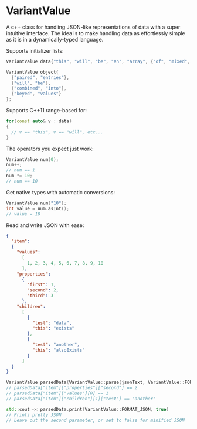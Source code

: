 # VariantValue
A c++ class for handling JSON-like representations of data with a super intuitive interface.
The idea is to make handling data as effortlessly simple as it is in a dynamically-typed language.

Supports initializer lists:
```c++
VariantValue data{"this", "will", "be", "an", "array", {"of", "mixed", "items"}, 123, 24.7}};

VariantValue object{
  {"paired", "entries"},
  {"will", "be"},
  {"combined", "into"},
  {"keyed", "values"}
};
```

Supports C++11 range-based for:
```c++
for(const auto& v : data)
{
  // v == "this", v == "will", etc...
}
```

The operators you expect just work:
```c++
VariantValue num(0);
num++;
// num == 1
num *= 10;
// num == 10
```

Get native types with automatic conversions:
```c++
VariantValue num("10");
int value = num.asInt();
// value = 10
```

Read and write JSON with ease:
```json
{
  "item":
  {
    "values":
      [
        1, 2, 3, 4, 5, 6, 7, 8, 9, 10
      ],
    "properties":
      {
        "first": 1,
        "second": 2,
        "third": 3
      },
    "children":
      [
        {
          "test": "data",
          "this": "exists"
        },
        {
          "test": "another",
          "this": "alsoExists"
        }
      ]
  }
}
```
```c++
VariantValue parsedData(VariantValue::parse(jsonText, VariantValue::FORMAT_JSON));
// parsedData["item"]["properties"]["second"] == 2
// parsedData["item"]["values"][0] == 1
// parsedData["item"]["children"][1]["test"] == "another"

std::cout << parsedData.print(VariantValue::FORMAT_JSON, true)
// Prints pretty JSON
// Leave out the second parameter, or set to false for minified JSON
```
